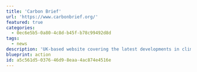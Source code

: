 ```yaml
---
title: 'Carbon Brief'
url: 'https://www.carbonbrief.org/'
featured: true
categories:
  - 0ec6e5b5-0a80-4c8d-b45f-b78c99492d8d
tags:
  - news
description: 'UK-based website covering the latest developments in climate science, climate policy and energy policy. Clear, data-driven articles and graphics to help improve the understanding of climate change, both in terms of the science and the policy response.'
blueprint: action
id: a5c561d5-0376-46d9-8eaa-4ac874e4516e
---
```

